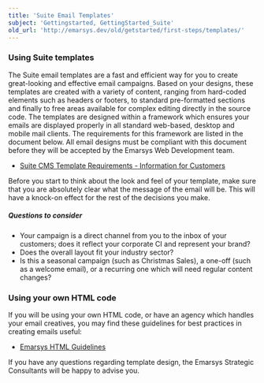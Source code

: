 ```yaml
---
title: 'Suite Email Templates'
subject: 'Gettingstarted, GettingStarted_Suite'
old_url: 'http://emarsys.dev/old/getstarted/first-steps/templates/'
---
```


### Using Suite templates

 The Suite email templates are a fast and efficient way for you to create great-looking and effective email campaigns. Based on your designs, these templates are created with a variety of content, ranging from hard-coded elements such as headers or footers, to standard pre-formatted sections and finally to free areas available for complex editing directly in the source code. The templates are designed within a framework which ensures your emails are displayed properly in all standard web-based, desktop and mobile mail clients. The requirements for this framework are listed in the document below. All email designs must be compliant with this document before they will be accepted by the Emarsys Web Development team.

- [Suite CMS Template Requirements - Information for Customers](/Suite/template-requirements.md "CMS Template Requirements")

 Before you start to think about the look and feel of your template, make sure that you are absolutely clear what the message of the email will be. This will have a knock-on effect for the rest of the decisions you make.

##### Questions to consider

- Your campaign is a direct channel from you to the inbox of your customers; does it reflect your corporate CI and represent your brand?
- Does the overall layout fit your industry sector?
- Is this a seasonal campaign (such as Christmas Sales), a one-off (such as a welcome email), or a recurring one which will need regular content changes?

### Using your own HTML code

 If you will be using your own HTML code, or have an agency which handles your email creatives, you may find these guidelines for best practices in creating emails useful:

- [Emarsys HTML Guidelines](/Suite/html-guidelines.md "Guidelines for HTML Email")

 If you have any questions regarding template design, the Emarsys Strategic Consultants will be happy to advise you.